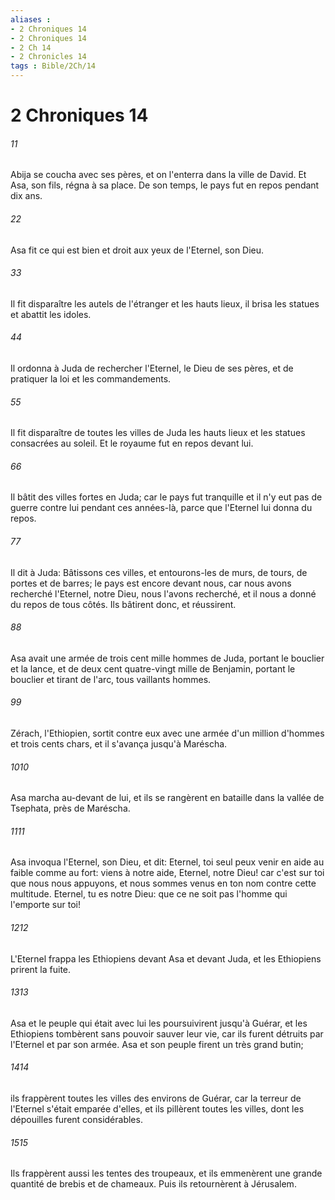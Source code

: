 ```yaml
---
aliases : 
- 2 Chroniques 14
- 2 Chroniques 14
- 2 Ch 14
- 2 Chronicles 14
tags : Bible/2Ch/14
---
```


# 2 Chroniques 14

###### 11
Abija se coucha avec ses pères, et on l'enterra dans la ville de David. Et Asa, son fils, régna à sa place. De son temps, le pays fut en repos pendant dix ans.
###### 22
Asa fit ce qui est bien et droit aux yeux de l'Eternel, son Dieu.
###### 33
Il fit disparaître les autels de l'étranger et les hauts lieux, il brisa les statues et abattit les idoles.
###### 44
Il ordonna à Juda de rechercher l'Eternel, le Dieu de ses pères, et de pratiquer la loi et les commandements.
###### 55
Il fit disparaître de toutes les villes de Juda les hauts lieux et les statues consacrées au soleil. Et le royaume fut en repos devant lui.
###### 66
Il bâtit des villes fortes en Juda; car le pays fut tranquille et il n'y eut pas de guerre contre lui pendant ces années-là, parce que l'Eternel lui donna du repos.
###### 77
Il dit à Juda: Bâtissons ces villes, et entourons-les de murs, de tours, de portes et de barres; le pays est encore devant nous, car nous avons recherché l'Eternel, notre Dieu, nous l'avons recherché, et il nous a donné du repos de tous côtés. Ils bâtirent donc, et réussirent.
###### 88
Asa avait une armée de trois cent mille hommes de Juda, portant le bouclier et la lance, et de deux cent quatre-vingt mille de Benjamin, portant le bouclier et tirant de l'arc, tous vaillants hommes.
###### 99
Zérach, l'Ethiopien, sortit contre eux avec une armée d'un million d'hommes et trois cents chars, et il s'avança jusqu'à Maréscha.
###### 1010
Asa marcha au-devant de lui, et ils se rangèrent en bataille dans la vallée de Tsephata, près de Maréscha.
###### 1111
Asa invoqua l'Eternel, son Dieu, et dit: Eternel, toi seul peux venir en aide au faible comme au fort: viens à notre aide, Eternel, notre Dieu! car c'est sur toi que nous nous appuyons, et nous sommes venus en ton nom contre cette multitude. Eternel, tu es notre Dieu: que ce ne soit pas l'homme qui l'emporte sur toi!
###### 1212
L'Eternel frappa les Ethiopiens devant Asa et devant Juda, et les Ethiopiens prirent la fuite.
###### 1313
Asa et le peuple qui était avec lui les poursuivirent jusqu'à Guérar, et les Ethiopiens tombèrent sans pouvoir sauver leur vie, car ils furent détruits par l'Eternel et par son armée. Asa et son peuple firent un très grand butin;
###### 1414
ils frappèrent toutes les villes des environs de Guérar, car la terreur de l'Eternel s'était emparée d'elles, et ils pillèrent toutes les villes, dont les dépouilles furent considérables.
###### 1515
Ils frappèrent aussi les tentes des troupeaux, et ils emmenèrent une grande quantité de brebis et de chameaux. Puis ils retournèrent à Jérusalem.
